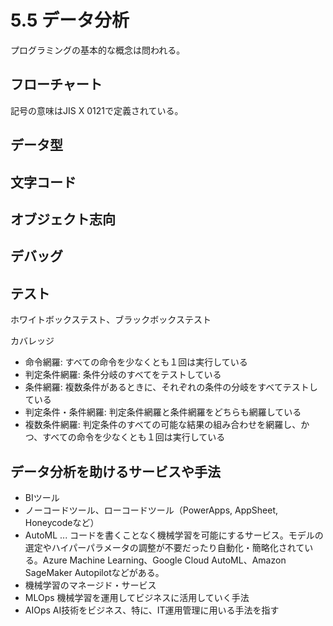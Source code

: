 # 5.5 データ分析

プログラミングの基本的な概念は問われる。

## フローチャート

記号の意味はJIS X 0121で定義されている。

## データ型

## 文字コード

## オブジェクト志向

## デバッグ

## テスト

ホワイトボックステスト、ブラックボックステスト

カバレッジ

- 命令網羅: すべての命令を少なくとも１回は実行している
- 判定条件網羅: 条件分岐のすべてをテストしている
- 条件網羅: 複数条件があるときに、それぞれの条件の分岐をすべてテストしている
- 判定条件・条件網羅: 判定条件網羅と条件網羅をどちらも網羅している
- 複数条件網羅: 判定条件のすべての可能な結果の組み合わせを網羅し、かつ、すべての命令を少なくとも１回は実行している

## データ分析を助けるサービスや手法

- BIツール
- ノーコードツール、ローコードツール（PowerApps, AppSheet, Honeycodeなど）
- AutoML ... コードを書くことなく機械学習を可能にするサービス。モデルの選定やハイパーパラメータの調整が不要だったり自動化・簡略化されている。Azure Machine Learning、Google Cloud AutoML、Amazon SageMaker Autopilotなどがある。
- 機械学習のマネージド・サービス
- MLOps 機械学習を運用してビジネスに活用していく手法
- AIOps AI技術をビジネス、特に、IT運用管理に用いる手法を指す

